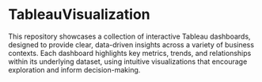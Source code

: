 # TableauVisualization
This repository showcases a collection of interactive Tableau dashboards, designed to provide clear, data-driven insights across a variety of business contexts. Each dashboard highlights key metrics, trends, and relationships within its underlying dataset, using intuitive visualizations that encourage exploration and inform decision-making.
